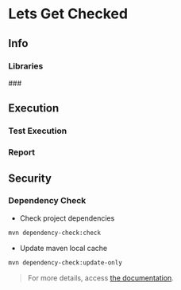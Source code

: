 # Lets Get Checked

## Info

### Libraries

### 

## Execution

### Test Execution

### Report

## Security

### Dependency Check

- Check project dependencies

```sh
mvn dependency-check:check
```

- Update maven local cache

```sh
mvn dependency-check:update-only
```

> For more details, access [the documentation](https://jeremylong.github.io/DependencyCheck/dependency-check-maven/plugin-info.html).
